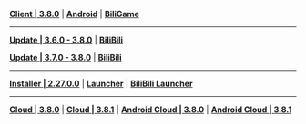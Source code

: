 **[Client | 3.8.0](https://autopatchcn.yuanshen.com/client_app/download/pc_zip/20230625120029_C0NLGkC0fxSaNKnu/YuanShen_3.8.0.zip)** | **[Android](https://autopatchcn.yuanshen.com/client_app/download/Android/20230625152748_Ih7bdShLfP9DkxVD/mihoyo/yuanshen_3.8.0.apk)** | **[BiliGame](https://pkg.biligame.com/games/ys_3.8.0_15672274_15939604_20230626_020819_f082c.apk)**

---

**[Update | 3.6.0 - 3.8.0](https://autopatchcn.yuanshen.com/client_app/update/hk4e_cn/18/game_3.6.0_3.8.0_hdiff_d6T4UvgOmZAF8Dti.zip)** | **[BiliBili](https://autopatchcn.yuanshen.com/client_app/update/hk4e_cn/17/game_3.6.0_3.8.0_hdiff_WJIkwp7AdYjZ2hgP.zip)**

**[Update | 3.7.0 - 3.8.0](https://autopatchcn.yuanshen.com/client_app/update/hk4e_cn/18/game_3.7.0_3.8.0_hdiff_9NyUn6a8I2Og7eVD.zip)** | **[BiliBili](https://autopatchcn.yuanshen.com/client_app/update/hk4e_cn/17/game_3.7.0_3.8.0_hdiff_qnDvEGhOC1purdcW.zip)**

---

**[Installer | 2.27.0.0](https://autopatchcn.yuanshen.com/client_app/download/launcher/20230625145853_3mVP4q9cR5z7F88A/mihoyo/yuanshen_setup_20230619213504.exe)** | **[Launcher](https://autopatchcn.yuanshen.com/client_app/update/hk4e_cn/18/update_20230620151200_600b4a94fpCHyZsd.zip)** | **[BiliBili Launcher](https://autopatchcn.yuanshen.com/client_app/update/hk4e_cn/17/update_20230620152631_600b4a94zNTtECDr.zip)**

---

**[Cloud | 3.8.0](https://autopatchcn.yuanshen.com/client_app/download/cloudgame/pc/20230627163741_BwIybESbEyKTxDZA/mihoyo/yscloud_3.8.0.exe)** | **[Cloud | 3.8.1](https://cloudgame-static.mihoyo.com/app/pc/GenshinImpactCloudGame_3.8.1.835_release_prod_setup_20230619202210_mihoyo.exe)** | **[Android Cloud | 3.8.0](https://autopatchcn.yuanshen.com/client_app/download/cloudgame/android/20230627163703_efPSmmGBhvEM1ZbS/mihoyo/yscloud_3.8.0.apk)** | **[Android Cloud | 3.8.1](https://autopatchcn.yuanshen.com/client_app/download/cloudgame/android/20230627162955_fmUJRhtQiK1gJNO0/mihoyo/yscloud_3.8.1.apk)**
